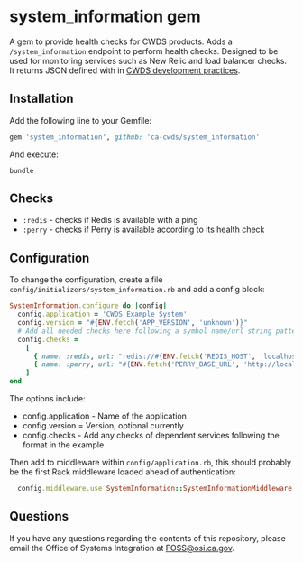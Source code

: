 # system_information gem

A gem to provide health checks for CWDS products. Adds a `/system_information`
endpoint to perform health checks. Designed to be used for monitoring services
such as New Relic and load balancer checks. It returns JSON defined with in
[CWDS development practices](https://github.com/ca-cwds/development-practices/blob/master/health_checks.md).

## Installation

Add the following line to your Gemfile:

```ruby
gem 'system_information', github: 'ca-cwds/system_information'
```

And execute:

```cli
bundle
```

## Checks

* `:redis` - checks if Redis is available with a ping
* `:perry` - checks if Perry is available according to its health check

## Configuration

To change the configuration, create a file `config/initializers/system_information.rb`
and add a config block:

```ruby
SystemInformation.configure do |config|
  config.application = 'CWDS Example System'
  config.version = "#{ENV.fetch('APP_VERSION', 'unknown')}"
  # Add all needed checks here following a symbol name/url string pattern
  config.checks =
    [
      { name: :redis, url: "redis://#{ENV.fetch('REDIS_HOST', 'localhost')}:#{ENV.fetch('REDIS_PORT', 6379)}" },
      { name: :perry, url: "#{ENV.fetch('PERRY_BASE_URL', 'http://localhost/perry')}/system-information" }
    ]
end
```

The options include:

* config.application - Name of the application
* config.version = Version, optional currently
* config.checks - Add any checks of dependent services following the format in the example

Then add to middleware within `config/application.rb`, this should probably be the first Rack middleware loaded ahead of authentication:

```ruby
  config.middleware.use SystemInformation::SystemInformationMiddleware
```

## Questions

If you have any questions regarding the contents of this repository, please email the Office of Systems Integration at FOSS@osi.ca.gov.
